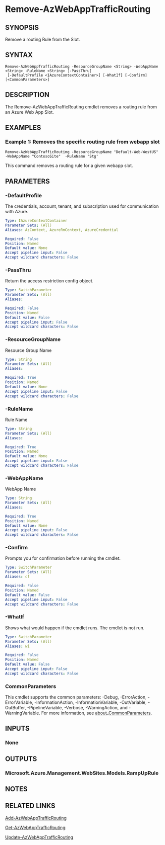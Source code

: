 ﻿---
external help file: Microsoft.Azure.PowerShell.Cmdlets.Websites.dll-Help.xml
Module Name: Az.Websites
online version:
schema: 2.0.0
---

# Remove-AzWebAppTrafficRouting

## SYNOPSIS
Remove a routing Rule from the Slot.

## SYNTAX

```
Remove-AzWebAppTrafficRouting -ResourceGroupName <String> -WebAppName <String> -RuleName <String> [-PassThru]
 [-DefaultProfile <IAzureContextContainer>] [-WhatIf] [-Confirm] [<CommonParameters>]
```

## DESCRIPTION
The Remove-AzWebAppTrafficRouting cmdlet removes a routing rule from an Azure Web App Slot.

## EXAMPLES

### Example 1: Removes the specific routing rule from webapp slot
```
Remove-AzWebAppTrafficRouting -ResourceGroupName "Default-Web-WestUS" -WebAppName "ContosoSite"  -RuleName 'Stg'
```

This command removes a routing rule for a given webapp slot.

## PARAMETERS

### -DefaultProfile
The credentials, account, tenant, and subscription used for communication with Azure.

```yaml
Type: IAzureContextContainer
Parameter Sets: (All)
Aliases: AzContext, AzureRmContext, AzureCredential

Required: False
Position: Named
Default value: None
Accept pipeline input: False
Accept wildcard characters: False
```

### -PassThru
Return the access restriction config object.

```yaml
Type: SwitchParameter
Parameter Sets: (All)
Aliases:

Required: False
Position: Named
Default value: False
Accept pipeline input: False
Accept wildcard characters: False
```

### -ResourceGroupName
Resource Group Name

```yaml
Type: String
Parameter Sets: (All)
Aliases:

Required: True
Position: Named
Default value: None
Accept pipeline input: False
Accept wildcard characters: False
```

### -RuleName
Rule Name

```yaml
Type: String
Parameter Sets: (All)
Aliases:

Required: True
Position: Named
Default value: None
Accept pipeline input: False
Accept wildcard characters: False
```

### -WebAppName
WebApp Name

```yaml
Type: String
Parameter Sets: (All)
Aliases:

Required: True
Position: Named
Default value: None
Accept pipeline input: False
Accept wildcard characters: False
```

### -Confirm
Prompts you for confirmation before running the cmdlet.

```yaml
Type: SwitchParameter
Parameter Sets: (All)
Aliases: cf

Required: False
Position: Named
Default value: False
Accept pipeline input: False
Accept wildcard characters: False
```

### -WhatIf
Shows what would happen if the cmdlet runs.
The cmdlet is not run.

```yaml
Type: SwitchParameter
Parameter Sets: (All)
Aliases: wi

Required: False
Position: Named
Default value: False
Accept pipeline input: False
Accept wildcard characters: False
```

### CommonParameters
This cmdlet supports the common parameters: -Debug, -ErrorAction, -ErrorVariable, -InformationAction, -InformationVariable, -OutVariable, -OutBuffer, -PipelineVariable, -Verbose, -WarningAction, and -WarningVariable. For more information, see [about_CommonParameters](http://go.microsoft.com/fwlink/?LinkID=113216).

## INPUTS

### None
## OUTPUTS

### Microsoft.Azure.Management.WebSites.Models.RampUpRule
## NOTES

## RELATED LINKS

[Add-AzWebAppTrafficRouting]()

[Get-AzWebAppTrafficRouting]()

[Update-AzWebAppTrafficRouting]()


